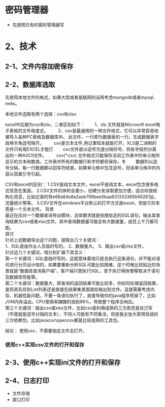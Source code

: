 
# 密码管理器


- 先按照已有的密码管理器写





# 2、技术

## 2-1、文件内容加密保存

## 2-2、数据库选取
先使用本地文件的格式，如果大型或者是联网的话再考虑mongodb或者mysql、redis。

本地文件选取有两个选择：csv和xlsx

excel中后缀为csv和xls，二者区别如下：
　　1、xls 文件就是Microsoft excel电子表格的文件格度式。
　　2、csv是最通用的一种文件格式，它可以非常容易地被导入各种PC表格及数据库中。 此文件，一行即为数据表的一行。生成数据表字段用半角逗号隔开。
　　csv是文本文件,用记事知本就能打开，XLS是二进制的文件只有用EXCEL才能打
　　csv文件是以逗号为道分隔符号，将各字段列分离出的一种ASCII文件。
　　csv(*.csv) 文件格式只能保存活动工作表中的单元格所显示的文本和数值。工作表中所有的数据行和字符都将保存。专
　　数据列以逗号分隔，每一行数据都以回车符结束。如果单元格中包含逗号，则该单元格中的内容以双属引号引起。

CSV和excel的区别：
1.CSV是纯文本文件，excel不是纯文本，excel包含很多格式信息在里面。
2.CSV文件的体积会更小，创建分发读取更加方便，适合存放结构化信息，比如记录的导e68a84e8a2ade799bee5baa631333365646261出，流量统计等等。
3.CSV文件在windows平台默认的打开方式是excel，但是它的本质是一个文本文件。
背景         
最近在应对一个数据查询导出模块，总体要求就是依据给定的SQL语句，输出其查询结果为csv或者xlsx文件。其中查询数据量可能会有大数据量，成百上千万都可能。  
探讨         
针对上述数据导出这个问题，提取出几个关键词：  
1、SQL是由作业人员临时写的。 
2、数据量大。
3、输出csv或xlsx文件。        
针对这几个关键词，咱分别扩展下其含义：         
第一个关键词：SQL是临时写的，这就意味着咱只是去执行这条语句，并不能对语句进行分页设计啥的，如果要重新分析SQL可能比较困难。这个时候比较贴近的场景就是“数据库查询客户端”，客户端只管执行SQL，至于执行得快慢等取决于语句及数据库性能等。        
第二个关键词：数据量大，即查询的返回结果可能比较多，你如何处理返回结果，是将其先存到List列表还是直接在结果集里面就给输出到文件。这就需要考虑内存、机器性能问题，不要一条语句执行了，直接导致你的java程序死掉了，比如JVM内存溢出，CPU使用率蹭蹭的涨到99%，导致整个程序无响应。         
第三个关键词：输出csv或xlsx文件，比如csv是利用成熟的三方库还是自己写（毕竟就是逗号分隔的文本），不同人可能有不同看法，但是我主张大家用现成的三方依赖包，比如javacsv\opencsv都是比较成熟的工具包。      

结论：
使用csv，不需要指定文件去打开。

### 使用c++实现csv文件的打开和保存

## 2-3、使用c++实现ini文件的打开和保存

## 2-4、日志打印
- 文件存储
- 窗口打印



























